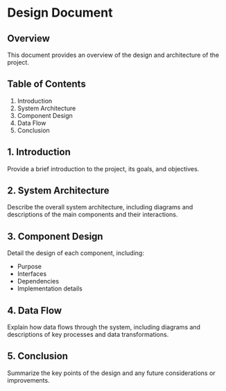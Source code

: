 # Design Document

## Overview
This document provides an overview of the design and architecture of the project.

## Table of Contents
1. Introduction
2. System Architecture
3. Component Design
4. Data Flow
5. Conclusion

## 1. Introduction
Provide a brief introduction to the project, its goals, and objectives.

## 2. System Architecture
Describe the overall system architecture, including diagrams and descriptions of the main components and their interactions.

## 3. Component Design
Detail the design of each component, including:
- Purpose
- Interfaces
- Dependencies
- Implementation details

## 4. Data Flow
Explain how data flows through the system, including diagrams and descriptions of key processes and data transformations.

## 5. Conclusion
Summarize the key points of the design and any future considerations or improvements.
